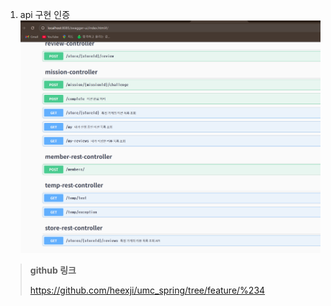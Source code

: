 1. api 구현 인증
    ![9주차 미션1.png](9%EC%A3%BC%EC%B0%A8%20%EB%AF%B8%EC%85%981.png)

> **github 링크**
>
>
> https://github.com/heexji/umc_spring/tree/feature/%234
>